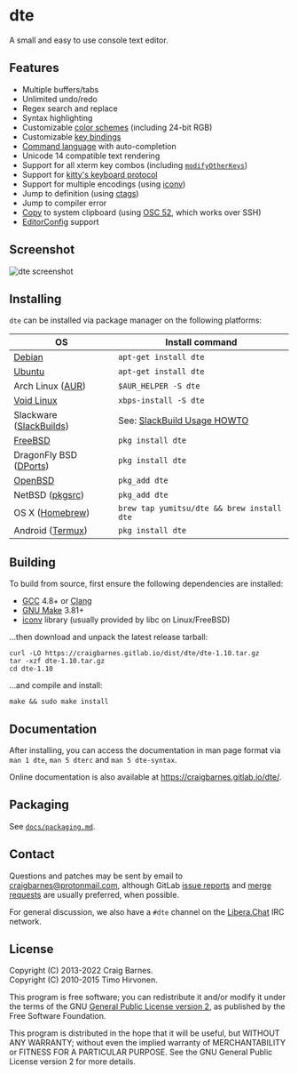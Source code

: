 dte
===

A small and easy to use console text editor.

Features
--------

* Multiple buffers/tabs
* Unlimited undo/redo
* Regex search and replace
* Syntax highlighting
* Customizable [color schemes] (including 24-bit RGB)
* Customizable [key bindings]
* [Command language] with auto-completion
* Unicode 14 compatible text rendering
* Support for all xterm key combos (including [`modifyOtherKeys`])
* Support for [kitty's keyboard protocol]
* Support for multiple encodings (using [iconv])
* Jump to definition (using [ctags])
* Jump to compiler error
* [Copy] to system clipboard (using [OSC 52], which works over SSH)
* [EditorConfig] support

Screenshot
----------

![dte screenshot](https://craigbarnes.gitlab.io/dte/screenshot.png)

Installing
----------

`dte` can be installed via package manager on the following platforms:

| OS                        | Install command                            |
|---------------------------|--------------------------------------------|
| [Debian]                  | `apt-get install dte`                      |
| [Ubuntu]                  | `apt-get install dte`                      |
| Arch Linux ([AUR])        | `$AUR_HELPER -S dte`                       |
| [Void Linux]              | `xbps-install -S dte`                      |
| Slackware ([SlackBuilds]) | See: [SlackBuild Usage HOWTO]              |
| [FreeBSD]                 | `pkg install dte`                          |
| DragonFly BSD ([DPorts])  | `pkg install dte`                          |
| [OpenBSD]                 | `pkg_add dte`                              |
| NetBSD ([pkgsrc])         | `pkg_add dte`                              |
| OS X ([Homebrew])         | `brew tap yumitsu/dte && brew install dte` |
| Android ([Termux])        | `pkg install dte`                          |

Building
--------

To build from source, first ensure the following dependencies are
installed:

* [GCC] 4.8+ or [Clang]
* [GNU Make] 3.81+
* [iconv] library (usually provided by libc on Linux/FreeBSD)

...then download and unpack the latest release tarball:

    curl -LO https://craigbarnes.gitlab.io/dist/dte/dte-1.10.tar.gz
    tar -xzf dte-1.10.tar.gz
    cd dte-1.10

...and compile and install:

    make && sudo make install

Documentation
-------------

After installing, you can access the documentation in man page format
via `man 1 dte`, `man 5 dterc` and `man 5 dte-syntax`.

Online documentation is also available at <https://craigbarnes.gitlab.io/dte/>.

Packaging
---------

See [`docs/packaging.md`](https://gitlab.com/craigbarnes/dte/blob/master/docs/packaging.md).

Contact
-------

Questions and patches may be sent by email to <craigbarnes@protonmail.com>,
although GitLab [issue reports] and [merge requests] are usually preferred,
when possible.

For general discussion, we also have a `#dte` channel on the [Libera.Chat]
IRC network.

License
-------

Copyright (C) 2013-2022 Craig Barnes.  
Copyright (C) 2010-2015 Timo Hirvonen.

This program is free software; you can redistribute it and/or modify it
under the terms of the GNU [General Public License version 2], as published
by the Free Software Foundation.

This program is distributed in the hope that it will be useful, but
WITHOUT ANY WARRANTY; without even the implied warranty of
MERCHANTABILITY or FITNESS FOR A PARTICULAR PURPOSE. See the GNU General
Public License version 2 for more details.


[color schemes]: https://craigbarnes.gitlab.io/dte/dterc.html#hi
[key bindings]: https://craigbarnes.gitlab.io/dte/dterc.html#bind
[Command language]: https://craigbarnes.gitlab.io/dte/dterc.html
[`modifyOtherKeys`]: https://invisible-island.net/xterm/manpage/xterm.html#VT100-Widget-Resources:modifyOtherKeys
[kitty's keyboard protocol]: https://sw.kovidgoyal.net/kitty/keyboard-protocol/
[iconv]: https://pubs.opengroup.org/onlinepubs/9699919799/basedefs/iconv.h.html
[ctags]: https://ctags.io/
[Copy]: https://craigbarnes.gitlab.io/dte/dterc.html#copy
[OSC 52]: https://invisible-island.net/xterm/ctlseqs/ctlseqs.html#h3-Operating-System-Commands
[EditorConfig]: https://editorconfig.org/
[GCC]: https://gcc.gnu.org/
[Clang]: https://clang.llvm.org/
[GNU Make]: https://www.gnu.org/software/make/
[General Public License version 2]: https://www.gnu.org/licenses/old-licenses/gpl-2.0.html
[Debian]: https://packages.debian.org/source/dte
[Ubuntu]: https://launchpad.net/ubuntu/+source/dte
[AUR]: https://aur.archlinux.org/packages/dte/
[Void Linux]: https://github.com/void-linux/void-packages/tree/master/srcpkgs/dte
[SlackBuilds]: https://slackbuilds.org/repository/14.2/development/dte/
[SlackBuild Usage HOWTO]: https://slackbuilds.org/howto/
[FreeBSD]: https://svnweb.freebsd.org/ports/head/editors/dte/
[DPorts]: https://gitweb.dragonflybsd.org/dports.git/tree/HEAD:/editors/dte
[OpenBSD]: https://cvsweb.openbsd.org/cgi-bin/cvsweb/ports/editors/dte/
[pkgsrc]: https://pkgsrc.se/editors/dte
[Homebrew]: https://github.com/yumitsu/homebrew-dte
[Termux]: https://github.com/termux/termux-packages/tree/master/packages/dte
[issue reports]: https://gitlab.com/craigbarnes/dte/-/issues
[merge requests]: https://gitlab.com/craigbarnes/dte/-/merge_requests
[Libera.Chat]: https://libera.chat/
